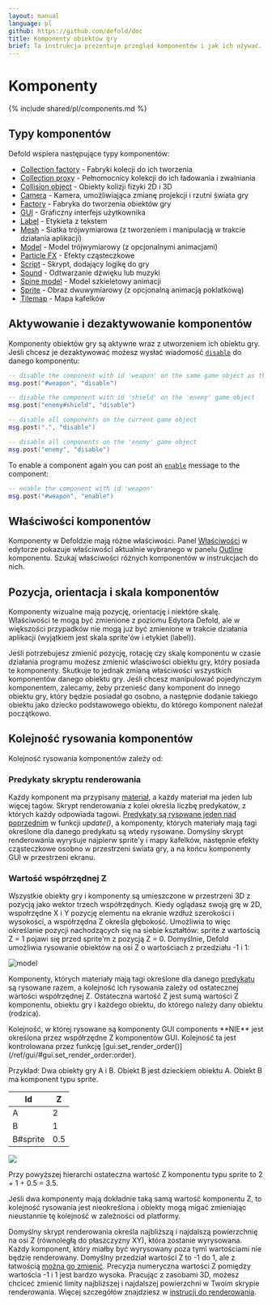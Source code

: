 ```yaml
---
layout: manual
language: pl
github: https://github.com/defold/doc
title: Komponenty obiektów gry
brief: Ta instrukcja prezentuje przegląd komponentów i jak ich używać.
---
```


#  Komponenty

{% include shared/pl/components.md %}

## Typy komponentów

Defold wspiera następujące typy komponentów:

* [Collection factory](/pl/manuals/collection-factory) - Fabryki kolecji do ich tworzenia
* [Collection proxy](/pl/manuals/collection-proxy) - Pełnomocnicy kolekcji do ich ładowania i zwalniania
* [Collision object](/pl/manuals/physics) - Obiekty kolizji fizyki 2D i 3D
* [Camera](/pl/manuals/camera) - Kamera, umożliwiająca zmianę projekcji i rzutni świata gry
* [Factory](/pl/manuals/factory) - Fabryka do tworzenia obiektów gry
* [GUI](/pl/manuals/gui) - Graficzny interfejs użytkownika
* [Label](/pl/manuals/label) - Etykieta z tekstem
* [Mesh](/pl/manuals/mesh) - Siatka trójwymiarowa (z tworzeniem i manipulacją w trakcie działania aplikacji)
* [Model](/pl/manuals/model) - Model trójwymiarowy (z opcjonalnymi animacjami)
* [Particle FX](/pl/manuals/particlefx) -  Efekty cząsteczkowe
* [Script](/pl/manuals/script) - Skrypt, dodający logikę do gry
* [Sound](/pl/manuals/sound) - Odtwarzanie dźwięku lub muzyki
* [Spine model](/manuals/spinemodel) - Model szkieletowy animacji
* [Sprite](/pl/manuals/sprite) - Obraz dwuwymiarowy (z opcjonalną animacją poklatkową)
* [Tilemap](/pl/manuals/tilemap) - Mapa kafelków

## Aktywowanie i dezaktywowanie komponentów

Komponenty obiektów gry są aktywne wraz z utworzeniem ich obiektu gry. Jeśli chcesz je dezaktywować możesz wysłać wiadomość [`disable`](/ref/go/#disable) do danego komponentu:

```lua
-- disable the component with id 'weapon' on the same game object as this script
msg.post("#weapon", "disable")

-- disable the component with id 'shield' on the 'enemy' game object
msg.post("enemy#shield", "disable")

-- disable all components on the current game object
msg.post(".", "disable")

-- disable all components on the 'enemy' game object
msg.post("enemy", "disable")
```

To enable a component again you can post an [`enable`](/ref/go/#enable) message to the component:

```lua
-- enable the component with id 'weapon'
msg.post("#weapon", "enable")
```

## Właściwości komponentów

Komponenty w Defoldzie mają różne właściwości. Panel [Właściwości](/pl/manuals/editor/#the-editor-views) w edytorze pokazuje właściwości aktualnie wybranego w panelu [Outline](/pl/manuals/editor/#the-editor-views) komponentu. Szukaj właściwości różnych komponentów w instrukcjach do nich.

## Pozycja, orientacja i skala komponentów

Komponenty wizualne mają pozycję, orientację i niektóre skalę. Właściwości te mogą być zmienione z poziomu Edytora Defold, ale w większości przypadków nie mogą już być zmienione w trakcie działania aplikacji (wyjątkiem jest skala sprite'ów i etykiet (label)).

Jeśli potrzebujesz zmienić pozycję, rotację czy skalę komponentu w czasie działania programu możesz zmienić właściwości obiektu gry, który posiada te komponenty. Skutkuje to jednak zmianą właściwości wszystkich komponentów danego obiektu gry. Jeśli chcesz manipulować pojedynczym komponentem, zalecamy, żeby przenieść dany komponent do innego obiektu gry, który będzie posiadał go osobno, a następnie dodanie takiego obiektu jako dziecko podstawowego obiektu, do którego komponent należał początkowo.

## Kolejność rysowania komponentów

Kolejność rysowania komponentów zależy od:

### Predykaty skryptu renderowania
Każdy komponent ma przypisany [materiał](/manuals/material/), a każdy materiał ma jeden lub więcej tagów. Skrypt renderowania z kolei określa liczbę predykatów, z których każdy odpowiada tagowi. [Predykaty są rysowane jeden nad poprzednim](/manuals/render/#render-predicates) w funkcji *update()*, a komponenty, których materiały mają tagi określone dla danego predykatu są wtedy rysowane. Domyślny skrypt renderowania wyrysuje najpierw sprite'y i mapy kafelków, następnie efekty cząsteczkowe osobno w przestrzeni świata gry, a na końcu komponenty GUI w przestrzeni ekranu.

### Wartość współrzędnej Z
Wszystkie obiekty gry i komponenty są umieszczone w przestrzeni 3D z pozycją jako wektor trzech współrzędnych. Kiedy oglądasz swoją grę w 2D, wspołrzędne X i Y pozycję elementu na ekranie wzdłuż szerokości i wysokości, a współrzędna Z określa głębokość. Umożliwia to więc określanie pozycji nachodzących się na siebie kształtów: sprite z wartością Z = 1 pojawi się przed sprite'm z pozycją Z = 0. Domyślnie, Defold umożliwia rysowanie obiektów na osi Z o wartościach z przedziału -1 i 1:

![model](/manuals/images/graphics/z-order.png)

Komponenty, których materiały mają tagi określone dla danego [predykatu](/manuals/render/#render-predicates) są rysowane razem, a kolejność ich rysowania zależy od ostatecznej wartości współrzędnej Z. Ostateczna wartość Z jest sumą wartości Z komponentu, obiektu gry i każdego obiektu, do którego należy dany obiektu (rodzica).

<div class='sidenote' markdown='1'>
Kolejność, w której rysowane są komponenty GUI components **NIE** jest określona przez współrzędne Z komponentów GUI. Kolejność ta jest kontrolowana przez funkcję [gui.set_render_order()](/ref/gui/#gui.set_render_order:order).
</div>

Przykład: Dwa obiekty gry A i B. Obiekt B jest dzieckiem obiektu A. Obiekt B ma komponent typu sprite.

| Id       | Z       |
|----------|---------|
| A        | 2       |
| B        | 1       |
| B#sprite | 0.5     |

![](/manuals/images/graphics/component-hierarchy.png)

Przy powyższej hierarchi ostateczna wartość Z komponentu typu sprite to 2 + 1 + 0.5 = 3.5.

<div class='important' markdown='1'>
Jeśli dwa komponenty mają dokładnie taką samą wartość komponentu Z, to kolejność rysowania jest nieokreślona i obiekty mogą migać zmieniając nieustannie tę kolejność w zależności od platformy.

Domyślny skrypt renderowania określa najbliższą i najdalszą powierzchnię na osi Z (równoległą do płaszczyzny XY), która zostanie wyrysowana. Każdy komponent, który miałby być wyrysowany poza tymi wartościami nie będzie renderowany. Domyślny przedział wartości Z to -1 do 1, ale z łatwością [można go zmienić](/manuals/render/#default-view-projection). Precyzja numeryczna wartości Z pomiędzy wartościa -1 i 1 jest bardzo wysoka. Pracując z zasobami 3D, możesz chciceć zmienić limity najbliższej i najdalszej powierzchni w Twoim skrypie renderowania. Więcej szczegółów znajdziesz w [instrucji do renderowania](/manuals/render/).
</div>
